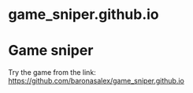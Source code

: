 # game_sniper.github.io

<h1>Game sniper</h1>

Try the game from the link:
https://github.com/baronasalex/game_sniper.github.io

